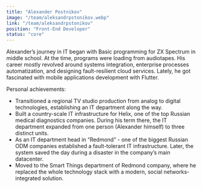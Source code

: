 ```yaml
---
title: "Alexander Postnikov"
image: "/team/aleksandrpstonikov.webp"
link: "/team/aleksandrpstonikov"
position: "Front-End Developer"
status: "core"
---
```


Alexander’s journey in IT began with Basic programming for ZX Spectrum in middle school. At the time, programs were loading from audiotapes. His career mostly revolved around systems integration, enterprise processes automatization, and designing fault-resilient cloud services. Lately, he got fascinated with mobile applications development with Flutter.

Personal achievements:

- Transitioned a regional TV studio production from analog to digital technologies, establishing an IT department along the way.
- Built a country-scale IT infrastructure for Helix, one of the top Russian medical diagnostics companies. During his term there, the IT department expanded from one person (Alexander himself) to three distinct units.
- As an IT department head in “Redmond” - one of the biggest Russian ODM companies established a fault-tolerant IT infrastructure. Later, the system saved the day during a disaster in the company’s main datacenter.
- Moved to the Smart Things department of Redmond company, where he replaced the whole technology stack with a modern, social networks-integrated solution.
